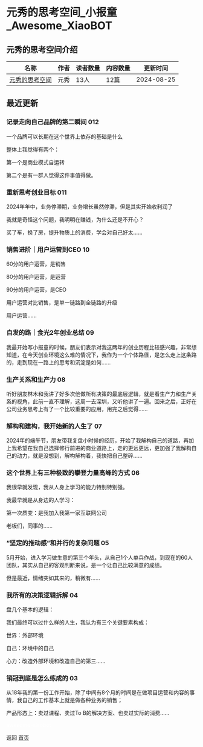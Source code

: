 # 元秀的思考空间_小报童_Awesome_XiaoBOT

## 元秀的思考空间介绍
>   
  


|名称|作者|读者数量|内容数量|更新时间|
|---|---|---|---|---|
|[元秀的思考空间](https://xiaobot.net/p/yuanxiu001?refer=0b133df9-27dc-423b-8101-639049001c13)|元秀|13人|12篇|2024-08-25|

## 最近更新
### 记录走向自己品牌的第二瞬间 012

一个品牌可以长期在这个世界上依存的基础是什么

整体上我觉得有两个：

第一个是商业模式自运转

第二个是有一群人觉得这件事值得做。

### 重新思考创业目标 011

2024年年中，业务停滞期，业务增长虽然停滞，但是其实开始收利润了

我就是奇怪这个问题，我明明在赚钱，为什么还是不开心？

买了车，换了房，提升物质上的消费，学会对自己好太......

### 销售进阶｜用户运营到CEO 10

60分的用户运营，是销售

80分的用户运营，是运营

90分的用户运营，是CEO

用户运营对比销售，是单一链路到全链路的升级

用户运营......

### 自发的路｜食光2年创业总结 09

我最开始写小报童的时候，朋友们表示对我这两年的创业历程比较感兴趣，非常想知道，在今天创业环境这么难的情况下，我作为一个个体路径，是怎么走上这条路的，走到现在一路上的思考和沉淀是如何......

### 生产关系和生产力 08

听好朋友林木和我讲了好多次他做所有决策的最底层逻辑，就是看生产力和生产关系的视角，此前一直不理解，这周一去深圳，又听他讲了一遍。回来之后，正好在公司业务思考上有了一个比较重要的应用，用完之后觉得......

### 解构和建构，我开始新的人生了 07

2024年的端午节，朋友带我复盘小时候的经历，开始了我解构自己的道路，再加上我希望在我自己选择修行前进的商业道路上，走的更远更远，更加强了我解构自己的动力，就是没想到，解构解构着，我快把自己整碎......

### 这个世界上有三种极致的攀登力量高峰的方式 06

我很早就发现，我从人身上学习的能力特别特别强。

我最早就是从身边的人学习：

第一次质变：是我加入我第一家互联网公司

老板们，同事的......

### “坚定的推动感”和并行的复杂问题 05

5月开始，进入学习做生意的第三个年头，从自己1个人单兵作战，到现在的60人团队，其实从自己的客观判断来说，是一个让自己比较满意的成绩。

但是最近，情绪突如其来的，稍微有......

### 我所有的决策逻辑拆解 04

盘几个基本的逻辑：

我们最终可以过什么样的人生，我认为有三个关键要素构成：

世界：外部环境

自己：环境中的自己

心力：改造外部环境和改造自己的第三......

### 销冠到底是怎么练成的 03

从18年我的第一份工作开始，除了中间有8个月的时间是在做项目运营和内容的事情，我自己的工作基本上就是做各种业务的销售；

产品形态上：卖过课程、卖过To B的解决方案、也卖过实际的消费......


<a href="https://github.com/Reno9527/awesome-xiaobot" style="color: white; text-decoration: none;">awesome-xiaobot</a>

返回 [首页](../README.md)

